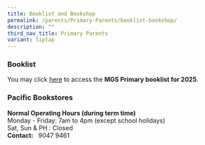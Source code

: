 ```yaml
---
title: Booklist and Bookshop
permalink: /parents/Primary-Parents/booklist-bookshop/
description: ""
third_nav_title: Primary Parents
variant: tiptap
---
```

<h3>Booklist</h3>
<p>You may click&nbsp;<a href="https://drive.google.com/drive/folders/1A1jNz8x5koSKDc0I0UFD8RTnDt4ZbpGN?usp=sharing" rel="noopener noreferrer nofollow" target="_blank">here</a>&nbsp;to
access the&nbsp;<strong>MGS Primary booklist for 2025</strong>.</p>
<h3>Pacific Bookstores</h3>
<p><strong>Normal Operating Hours (during term time)</strong> 
<br>Monday - Friday: 7am to 4pm (except school holidays)
<br>Sat, Sun &amp; PH : Closed
<br><strong>Contact:</strong>&nbsp;&nbsp;&nbsp;9047 9461</p>